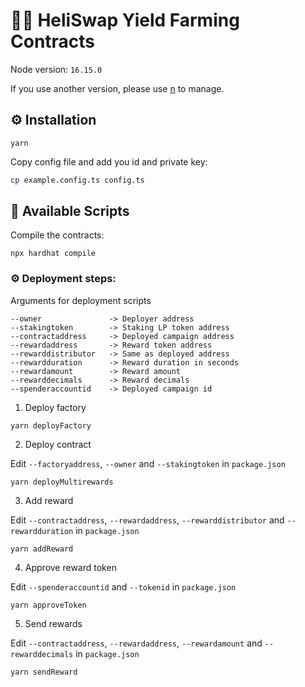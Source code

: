 # 👨‍🌾 HeliSwap Yield Farming Contracts

Node version: `16.15.0`

If you use another version, please use [n](https://github.com/tj/n) to manage.

## ⚙️ Installation

```
yarn
```

Copy config file and add you id and private key:

```bash
cp example.config.ts config.ts
```

## 🚀 Available Scripts

Compile the contracts:

```
npx hardhat compile
```

### ⚙️ Deployment steps:

Arguments for deployment scripts

```
--owner               -> Deployer address
--stakingtoken        -> Staking LP token address
--contractaddress     -> Deployed campaign address
--rewardaddress       -> Reward token address
--rewarddistributor   -> Same as deployed address
--rewardduration      -> Reward duration in seconds
--rewardamount        -> Reward amount
--rewarddecimals      -> Reward decimals
--spenderaccountid    -> Deployed campaign id
```

1. Deploy factory

```
yarn deployFactory
```

2. Deploy contract

Edit `--factoryaddress`, `--owner` and `--stakingtoken` in `package.json`

```
yarn deployMultirewards
```

3. Add reward

Edit `--contractaddress`, `--rewardaddress`, `--rewarddistributor` and `--rewardduration` in `package.json`

```
yarn addReward
```

4. Approve reward token

Edit `--spenderaccountid` and `--tokenid` in `package.json`

```
yarn approveToken
```

5. Send rewards

Edit `--contractaddress`, `--rewardaddress`, `--rewardamount` and `--rewarddecimals` in `package.json`

```
yarn sendReward
```
